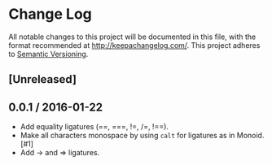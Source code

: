 # Change Log
All notable changes to this project will be documented in this file, with the format recommended at http://keepachangelog.com/.
This project adheres to [Semantic Versioning](http://semver.org/).

## [Unreleased]

## 0.0.1 / 2016-01-22

* Add equality ligatures (==, ===, !=, /=, !==).
* Make all characters monospace by using `calt` for ligatures as in Monoid. [#1]
* Add -> and => ligatures.
